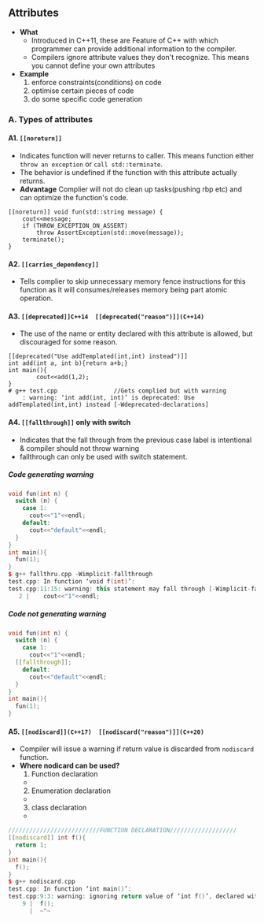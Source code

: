 ## Attributes
- **What** 
  - Introduced in C++11, these are Feature of C++ with which programmer can provide additional information to the compiler. 
  - Compilers ignore attribute values they don't recognize. This means you cannot define your own attributes
- **Example**
  1. enforce constraints(conditions) on code
  2. optimise certain pieces of code
  3. do some specific code generation
      
### A. Types of attributes
#### A1. `[[noreturn]]`
  - Indicates function will never returns to caller. This means function either `throw an exception` or `call std::terminate`.
  - The behavior is undefined if the function with this attribute actually returns.
  - **Advantage** Complier will not do clean up tasks(pushing rbp etc) and can optimize the function's code.
```
[[noreturn]] void fun(std::string message) {
    cout<<message;
    if (THROW_EXCEPTION_ON_ASSERT)
        throw AssertException(std::move(message));
    terminate();
}
```

#### A2. `[[carries_dependency]]`
  - Tells complier to skip unnecessary memory fence instructions for this function as it will consumes/releases memory being part atomic operation.
  
#### A3. `[[deprecated]]C++14  [[deprecated("reason")]](C++14)`
  - The use of the name or entity declared with this attribute is allowed, but discouraged for some reason.
```
[[deprecated("Use addTemplated(int,int) instead")]]
int add(int a, int b){return a+b;}
int main(){
        cout<<add(1,2);
}
# g++ test.cpp                //Gets complied but with warning
    : warning: ‘int add(int, int)’ is deprecated: Use addTemplated(int,int) instead [-Wdeprecated-declarations]
  ```

#### A4. `[[fallthrough]]` only with switch
  - Indicates that the fall through from the previous case label is intentional & compiler should not throw warning
  - fallthrough can only be used with switch statement.
##### Code generating warning 
```c++
void fun(int n) {
  switch (n) {
    case 1:
      cout<<"1"<<endl;
    default:
      cout<<"default"<<endl;
  }
}
int main(){
  fun(1);
}
$ g++ fallthru.cpp -Wimplicit-fallthrough
test.cpp: In function ‘void f(int)’:
test.cpp:11:15: warning: this statement may fall through [-Wimplicit-fallthrough=]
   2 |    cout<<"1"<<endl;
```

##### Code not generating warning
```c++
void fun(int n) {
  switch (n) {
    case 1:
      cout<<"1"<<endl;
  [[fallthrough]];
    default:
      cout<<"default"<<endl;
  }
}
int main(){
  fun(1);
}
```

#### A5. `[[nodiscard]](C++17)  [[nodiscard("reason")]](C++20)`
  - Compiler will issue a warning if return value is discarded from `nodiscard` function.
  - **Where nodicard can be used?**
    1. Function declaration
      - 
    2. Enumeration declaration
      - 
    3. class declaration
      - 
```c++
//////////////////////////FUNCTION DECLARATION///////////////////
[[nodiscard]] int f(){
  return 1;
}
int main(){
  f();
}
$ g++ nodiscard.cpp
test.cpp: In function ‘int main()’:
test.cpp:9:3: warning: ignoring return value of ‘int f()’, declared with attribute nodiscard [-Wunused-result]
    9 |  f();
      |  ~^~
```
